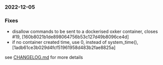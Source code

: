 ### 2022-12-05

### Fixes
+ disallow commands to be sent to a dockerised oxker container, closes #19, [160b8021b1de898064756b53c127d49b8096ce4d]
+ if no container created time, use 0, instead of system_time(), [1adb61ce3b029d4fcf51961958d483b2fae8825a]


see <a href='https://github.com/mrjackwills/oxker/blob/main/CHANGELOG.md'>CHANGELOG.md</a> for more details
